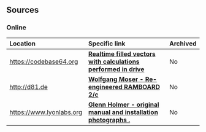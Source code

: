 ## Sources

### Online

| Location | Specific link | Archived|
|:----------|:-------------|----|
| https://codebase64.org |**[Realtime filled vectors with calculations performed in drive](https://codebase64.org/doku.php?id=base:drivecalc_vectors)** | No |
| http://d81.de |**[Wolfgang Moser - Re-engineered RAMBOARD 2/c](http://d81.de/CLD-RAMBOard/RAMBOard-2C.shtml)** | No |
| https://www.lyonlabs.org |**[Glenn Holmer - original manual and installation photographs .](https://www.lyonlabs.org/commodore/hardware/index.html)** | No |

